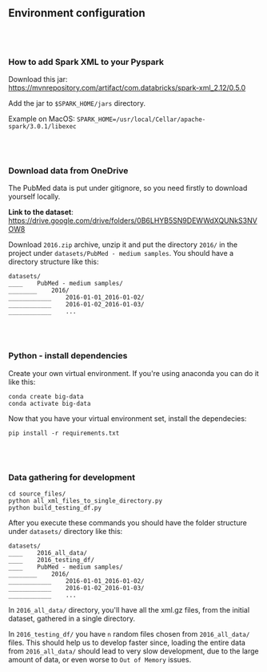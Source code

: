 ## Environment configuration

<br></br>

### How to add Spark XML to your Pyspark

Download this jar: https://mvnrepository.com/artifact/com.databricks/spark-xml_2.12/0.5.0

Add the jar to `$SPARK_HOME/jars` directory. 

Example on MacOS: `SPARK_HOME=/usr/local/Cellar/apache-spark/3.0.1/libexec`


<br></br>

### Download data from OneDrive

The PubMed data is put under gitignore, so you need firstly to download yourself locally.

**Link to the dataset**: https://drive.google.com/drive/folders/0B6LHYB5SN9DEWWdXQUNkS3NVOW8

Download `2016.zip` archive, unzip it and put the directory `2016/` in the project under `datasets/PubMed - medium samples`.
You should have a directory structure like this:

```
datasets/
____    PubMed - medium samples/
________    2016/
____________    2016-01-01_2016-01-02/
____________    2016-01-02_2016-01-03/
____________    ...
```

<br></br>

### Python - install dependencies

Create your own virtual environment. If you're using anaconda you can do it like this:
```
conda create big-data
conda activate big-data
```

Now that you have your virtual environment set, install the dependecies:
```
pip install -r requirements.txt
```

<br></br>

### Data gathering for development

```
cd source_files/
python all_xml_files_to_single_directory.py
python build_testing_df.py
```

After you execute these commands you should have the folder structure under `datasets/` directory like this:
```
datasets/
____    2016_all_data/
____    2016_testing_df/
____    PubMed - medium samples/
________    2016/
____________    2016-01-01_2016-01-02/
____________    2016-01-02_2016-01-03/
____________    ...
```

In `2016_all_data/` directory, you'll have all the xml.gz files, from the initial dataset, gathered in a single 
directory.

In `2016_testing_df/` you have `n` random files chosen from `2016_all_data/` files. This should help us to
develop faster since, loading the entire data from `2016_all_data/` should lead to very slow development, due to 
the large amount of data, or even worse to `Out of Memory` issues.
